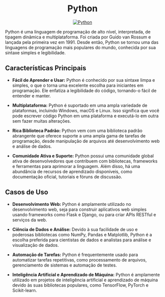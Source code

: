 <div style="text-align:center;">
    <h1>Python</h1>
    <a href="https://docs.python.org/" target="_blank"><img src="https://img.shields.io/badge/python-3670A0?style=for-the-badge&logo=python&logoColor=ffdd54" alt="Python"></a>
</div>

Python é uma linguagem de programação de alto nível, interpretada, de tipagem dinâmica e multiplataforma. Foi criada por Guido van Rossum e lançada pela primeira vez em 1991. Desde então, Python se tornou uma das linguagens de programação mais populares do mundo, conhecida por sua sintaxe simples e legibilidade.

## Características Principais

- **Fácil de Aprender e Usar:** Python é conhecido por sua sintaxe limpa e simples, o que o torna uma excelente escolha para iniciantes em programação. Ele enfatiza a legibilidade do código, tornando-o fácil de entender e manter.

- **Multiplataforma:** Python é suportado em uma ampla variedade de plataformas, incluindo Windows, macOS e Linux. Isso significa que você pode escrever código Python em uma plataforma e executá-lo em outra sem fazer muitas alterações.

- **Rica Biblioteca Padrão:** Python vem com uma biblioteca padrão abrangente que oferece suporte a uma ampla gama de tarefas de programação, desde manipulação de arquivos até desenvolvimento web e análise de dados.

- **Comunidade Ativa e Suporte:** Python possui uma comunidade global ativa de desenvolvedores que contribuem com bibliotecas, frameworks e ferramentas para aprimorar a linguagem. Além disso, há uma abundância de recursos de aprendizado disponíveis, como documentação oficial, tutoriais e fóruns de discussão.

## Casos de Uso

- **Desenvolvimento Web:** Python é amplamente utilizado no desenvolvimento web, seja para construir aplicativos web simples usando frameworks como Flask e Django, ou para criar APIs RESTful e serviços da web.

- **Ciência de Dados e Análise:** Devido à sua facilidade de uso e poderosas bibliotecas como NumPy, Pandas e Matplotlib, Python é a escolha preferida para cientistas de dados e analistas para análise e visualização de dados.

- **Automação de Tarefas:** Python é frequentemente usado para automatizar tarefas repetitivas, como processamento de arquivos, gerenciamento de sistemas e automação de testes.

- **Inteligência Artificial e Aprendizado de Máquina:** Python é amplamente utilizado em projetos de inteligência artificial e aprendizado de máquina devido às suas bibliotecas populares, como TensorFlow, PyTorch e Scikit-learn.
